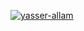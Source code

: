 [![yasser-allam](https://circleci.com/gh/yasser-allam/js-stack.svg?style=svg)](https://app.circleci.com/pipelines/github/yasser-allam/js-stack)
